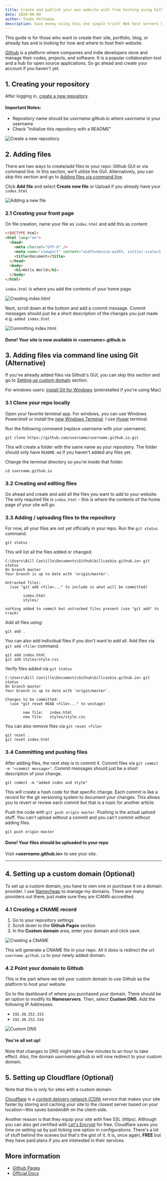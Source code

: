 ```yaml
---
title: Create and publish your own website with free hosting using Github pages
date: 2020-08-09
author: Touko Peltomaa
description: Save money using this one simple trick! Web host servers hate this article.
---
```


This guide is for those who want to create their site, portfolio, blog, or already has and is looking for how and where to host their website.

[Github](https://github.com) is a platform where companies and indie developers store and manage their codes, projects, and software. It is a popular collaboration tool and a hub for open source applications. So go ahead and create your account if you haven't yet.

## 1. Creating your repository

After logging in, [create a new repository](https://github.new/ "Create a new repository").

#### Important Notes:

- Repository name should be _username_.github.io where _username_ is your username
- Check "Initialize this repository with a README"

![Create a new repository][step-1]

## <a name="2"></a> 2. Adding files

There are two ways to create/add files to your repo: Github GUI or via command line. In this section, we'll utilize the GUI. Alternatively, you can skip this section and go to [Adding files via command line](#adding-files-via-command-line).

Click **Add file** and select **Create new file** or Upload if you already have your `index.html`

![Adding a new file][step-2]

### 2.1 Creating your front page

On file creation, name your file as `index.html` and add this as content:

```html
<!DOCTYPE html>
<html lang="en">
  <head>
    <meta charset="UTF-8" />
    <meta name="viewport" content="width=device-width, initial-scale=1.0" />
    <title>Document</title>
  </head>
  <body>
    <h1>Hello World</h1>
  </body>
</html>
```

`index.html` is where you add the contents of your home page.

![Creating index.html][step-2-1]

Next, scroll down at the bottom and add a commit message. Commit messages should just be a short description of the changes you just made e.g. `added index.html`

![Committing index.html][step-2-2]

<div className="bordered success">

#### Done! Your site is now available in **<username\>.github.io**

</div>

## <a name="adding-files-via-command-line"></a> 3. Adding files via command line using Git (Alternative)

If you've already added files via Github's GUI, you can skip this section and go to [Setting up custom domain](#4) section.

For windows users: [install Git for Windows](https://git-scm.com/download/win) (preinstalled if you're using Mac)

### 3.1 Clone your repo locally

Open your favorite terminal app. For windows, you can use Windows Powershell or install the [new Windows Terminal](https://www.microsoft.com/en-hk/p/windows-terminal/9n0dx20hk701?activetab=pivot:overviewtab). I use [Hyper](https://hyper.is/) terminal.

Run the following command (replace username with your username).

```shell
git clone https://github.com/username/username.github.io.git
```

This will create a folder with the same name as your repository. The folder should only have `README.md` if you haven't added any files yet.

Change the terminal directory so you're inside that folder.

```shell
cd username.github.io
```

### 3.2 Creating and editing files

Go ahead and create and add all the files you want to add to your website. The only required file is `index.html` - this is where the contents of the home page of your site will go.

### 3.3 Adding / uploading files to the repository

For now, all your files are not yet officially in your repo.
Run the `git status` command.

```shell
git status
```

This will list all the files added or changed.

```shell
C:\Users\Bill Castillo\Documents\Github\billcasbie.github.io> git status
On branch master
Your branch is up to date with 'origin/master'.

Untracked files:
  (use "git add <file>..." to include in what will be committed)

        index.html
        styles/

nothing added to commit but untracked files present (use "git add" to track)
```

Add all files using:

```shell
git add .
```

You can also add individual files if you don't want to add all. Add files via `git add <file>` command.

```shell
git add index.html
git add styles/style.css
```

Verify files added via `git status`

```shell
C:\Users\Bill Castillo\Documents\Github\billcasbie.github.io> git status
On branch master
Your branch is up to date with 'origin/master'.

Changes to be committed:
  (use "git reset HEAD <file>..." to unstage)

        new file:   index.html
        new file:   styles/style.css
```

You can also remove files via `git reset <file>`

```shell
git reset .
git reset index.html
```

### 3.4 Committing and pushing files

After adding files, the next step is to commit it. Commit files via `git commit -m "<commit message>"`. Commit messages should just be a short description of your change.

```shell
git commit -m "added index and style"
```

This will create a hash code for that specific change. Each commit is like a record for the git versioning system to document your changes. This allows you to revert or review each commit but that is a topic for another article.

Push the code with `git push origin master`. Pushing is the actual _upload_ stuff. You can't upload without a commit and you can't commit without adding files.

```shell
git push origin master
```

<div className="bordered success">

#### Done! Your files should be uploaded to your repo

Visit **<username.github.io\>** to see your site.

</div>

---

## <a name="4"></a> 4. Setting up a custom domain (Optional)

To set up a custom domain, you have to own one or purchase it on a domain provider. I use [Namecheap](https://namecheap.com) to manage my domains. There are many providers out there, just make sure they are ICANN-accredited.

### 4.1 Creating a CNAME record

1. Go to your repository settings
2. Scroll down to the **Github Pages** section
3. In the **Custom domain** area, enter your domain and click save.

![Creating a CNAME][step-4-1]

This will generate a CNAME file in your repo. All it does is redirect the url `username.github.io` to your newly added domain.

### 4.2 Point your domain to Github

This is the part where we tell your custom domain to use Github as the platform to host your website.

Go to the dashboard of where you purchased your domain. There should be an option to modify its **Nameservers**. Then, select **Custom DNS**. Add the following IP Addresses:

- `192.30.252.153`
- `192.30.252.154`

![Custom DNS][custom-dns]

#### You're all set up!

Note that changes to DNS might take a few minutes to an hour to take effect.
Also, the domain _username.github.io_ will now redirect to your custom domain.

## 5. Setting up Cloudflare (Optional)

<div className="note">

Note that this is only for sites with a custom domain.

</div>

[Cloudflare](https://www.cloudflare.com) is a [content delivery network (CDN)](https://en.wikipedia.org/wiki/Content_delivery_network) service that makes your site faster by storing and caching your site to the closest server based on your location—this saves bandwidth on the client-side.

Another reason is that they equip your site with free SSL (https). Although you can also get certified with [Let's Encrypt](https://letsencrypt.org/getting-started/) for free, Cloudflare saves you time on setting up by just ticking one option in configurations. There's a lot of stuff behind the scenes but that's the gist of it. It is, once again, **FREE** but they have paid plans if you are interested in their services.

## More information

- [Github Pages](https://pages.github.com/)
- [Official Docs](https://docs.github.com/en/github/working-with-github-pages)

[step-1]: /static/images/github-step-1.png "Create a new repository"
[step-2]: /static/images/github-step-2.png "Adding a new file"
[step-2-1]: /static/images/github-step-2-1.png "Creating index.html"
[step-2-2]: /static/images/github-step-2-2.png "Committing index.html"
[step-4-1]: /static/images/github-step-4-1.png "Creating a CNAME"
[custom-dns]: /static/images/custom-dns.png "Configuring custom DNS"
